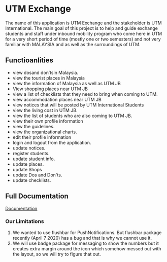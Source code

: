 # UTM Exchange

The name of this application is UTM Exchange and the stakeholder is UTM International. The main goal of this project is to help and guide exchange students and staff under inbound mobility program who come here in UTM for a very short period of time (mostly one or two semesters) and not very familiar with MALAYSIA and as well as the surroundings of UTM.

## Functioanlities

* view dosand don’tsin Malaysia.
* view the tourist places in Malaysia
* view the information of Malaysia as well as UTM JB
* View shopping places near UTM JB
* view a list of checklists that they need to bring when coming to UTM.
* view accommodation places near UTM JB
* view notices that will be posted by UTM International Students
* view the living cost in UTM JB.
* view the list of students who are also coming to UTM JB.
* view their own profile information
* view the guidelines.
* view the organizational charts.
* edit their profile information
* login and logout from the application.
* update notices.
* register students.
* update student info.
* update places.
* update Shops
* update Dos and Don'ts.
* update checklists.

## Full Documentation

[Documentation](https://github.com/Bokamanushta/ApplicationDevelopmentFrontend/files/5415255/Final.Report.pdf)

### Our Limitations
1. We wanted to use flushbar for PushNotifications. But flushbar package recently (April 7 2020) has a bug and that is why we cannot use it.
2. We will use badge package for messaging to show the numbers but it creates extra margin around the icon which somehow messed out with the layout, so we will try to figure that out. 
